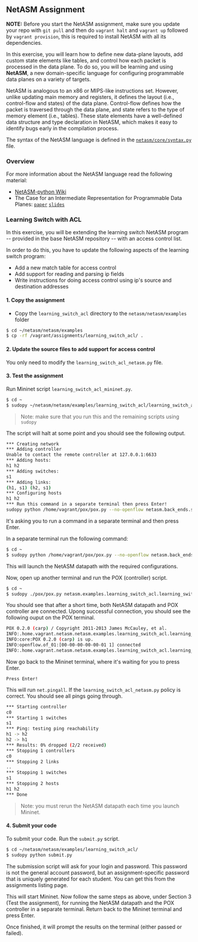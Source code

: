## NetASM Assignment

**NOTE:** Before you start the NetASM assignment, make sure you update your repo with `git pull` and then do `vagrant halt` and `vagrant up` followed by `vagrant provision`, this is required to install NetASM with all its dependencies.

In this exercise, you will learn how to define new data-plane layouts, add custom state elements like tables, and control how each packet is processed in the data plane. To do so, you will be learning and using **NetASM**, a new domain-specific language for configuring programmable data planes on a variety of targets.

NetASM is analogous to an x86 or MIPS-like instructions set.  However, unlike updating main memory and registers, it defines the layout (i.e., control-flow and states) of the data plane. Control-flow defines how the packet is traversed through the data plane, and state refers to the type of memory element (i.e., tables). These state elements have a well-defined data structure and type declaration in NetASM, which makes it easy to identify bugs early in the compilation process.

The syntax of the NetASM language is defined in the [`netasm/core/syntax.py`](https://github.com/NetASM/NetASM-python/blob/master/netasm/netasm/core/syntax.py) file.

### Overview

For more information about the NetASM language read the following material:

* [NetASM-python Wiki](https://github.com/NetASM/NetASM-python/wiki)
* The Case for an Intermediate Representation for Programmable Data Planes: [`paper`](http://www.cs.princeton.edu/~mshahbaz/papers/sosr15-netasm.pdf) [`slides`](http://www.cs.princeton.edu/~mshahbaz/slides/sosr15-netasm.pptx)

### Learning Switch with ACL

In this exercise, you will be extending the learning switch NetASM program -- provided in the base NetASM repository -- with an access control list.

In order to do this, you have to update the following aspects of the learning switch program:
* Add a new match table for access control
* Add support for reading and parsing ip fields
* Write instructions for doing access control using ip's source and destination addresses

#### 1. Copy the assignment

* Copy the `learning_switch_acl` directory to the `netasm/netasm/examples` folder

``` bash
$ cd ~/netasm/netasm/examples
$ cp -rf /vagrant/assignments/learning_switch_acl/ .
```

#### 2. Update the source files to add support for access control

You only need to modify the `learning_switch_acl_netasm.py` file.

#### 3. Test the assignment

Run Mininet script `learning_switch_acl_mininet.py`.

``` bash
$ cd ~
$ sudopy ~/netasm/netasm/examples/learning_switch_acl/learning_switch_acl_mininet.py
```

> Note: make sure that you run this and the remaining scripts using `sudopy`

The script will halt at some point and you should see the following output.

``` bash
*** Creating network
*** Adding controller
Unable to contact the remote controller at 127.0.0.1:6633
*** Adding hosts:
h1 h2
*** Adding switches:
s1
*** Adding links:
(h1, s1) (h2, s1)
*** Configuring hosts
h1 h2
*** Run this command in a separate terminal then press Enter!
sudopy python /home/vagrant/pox/pox.py --no-openflow netasm.back_ends.soft_switch.datapath --address=127.0.0.1 --port=6633 --dpid=0000000000000001 --policy= --ports=s1-eth1,s1-eth2 --ctl_port=7791
```

It's asking you to run a command in a separate terminal and then press Enter.

In a separate terminal run the following command:

``` bash
$ cd ~
$ sudopy python /home/vagrant/pox/pox.py --no-openflow netasm.back_ends.soft_switch.datapath --address=127.0.0.1 --port=6633 --dpid=0000000000000001 --policy= --ports=s1-eth1,s1-eth2 --ctl_port=7791
```

This will launch the NetASM datapath with the required configurations.

Now, open up another terminal and run the POX (controller) script.

``` bash
$ cd ~
$ sudopy ./pox/pox.py netasm.examples.learning_switch_acl.learning_switch_acl_pox
```

You should see that after a short time, both NetASM datapath and POX controller are connected. Upong successful connection, you should see the following ouput on the POX terminal.

``` bash
POX 0.2.0 (carp) / Copyright 2011-2013 James McCauley, et al.
INFO:.home.vagrant.netasm.netasm.examples.learning_switch_acl.learning_switch_acl_pox:netasm.examples.learning_switch_acl.learning_switch_acl_netasm running.
INFO:core:POX 0.2.0 (carp) is up.
INFO:openflow.of_01:[00-00-00-00-00-01 1] connected
INFO:.home.vagrant.netasm.netasm.examples.learning_switch_acl.learning_switch_acl_pox:netasm.examples.learning_switch_acl.learning_switch_acl_netasm for 00-00-00-00-00-01
```

Now go back to the Mininet terminal, where it's waiting for you to press Enter.

```
Press Enter!
```

This will run `net.pingall`. If the `learning_switch_acl_netasm.py` policy is correct. You should see all pings going through.

``` bash
*** Starting controller
c0
*** Starting 1 switches
s1
*** Ping: testing ping reachability
h1 -> h2
h2 -> h1
*** Results: 0% dropped (2/2 received)
*** Stopping 1 controllers
c0
*** Stopping 2 links
..
*** Stopping 1 switches
s1
*** Stopping 2 hosts
h1 h2
*** Done
```

> Note: you must rerun the NetASM datapath each time you launch Mininet.

#### 4. Submit your code

To submit your code. Run the `submit.py` script. 

``` bash
$ cd ~/netasm/netasm/examples/learning_switch_acl/
$ sudopy python submit.py
```

The submission script will ask for your login and password. This password is not the general account password, but an assignment-specific password that is uniquely generated for each student. You can get this from the assignments listing page.

This will start Mininet. Now follow the same steps as above, under Section 3 (Test the assignment), for running the NetASM datapath and the POX controller in a separate terminal. Return back to the Mininet terminal and press Enter.

Once finished, it will prompt the results on the terminal (either passed or failed).

